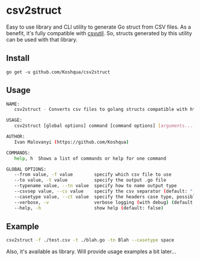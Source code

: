 # csv2struct 
Easy to use library and CLI utility to generate Go struct from CSV files.
As a benefit, it's fully compatible with [csvutil](https://github.com/jszwec/csvutil).
So, structs generated by this utility can be used with that library. 

## Install 
`go get -u github.com/Koshqua/csv2struct`

## Usage 

```bash
NAME:
   csv2struct - Converts csv files to golang structs compatible with https://github.com/jszwec/csvutil

USAGE:
   csv2struct [global options] command [command options] [arguments...]

AUTHOR:
   Ivan Malovanyi (https://github.com/Koshqua)

COMMANDS:
   help, h  Shows a list of commands or help for one command

GLOBAL OPTIONS:
   --from value, -f value        specify which csv file to use
   --to value, -t value          specify the output .go file
   --typename value, --tn value  specify how to name output type
   --csvsep value, --cs value    specify the csv separator (default: ",")
   --casetype value, --ct value  specify the headers case type, possible values are: pascal, camel, kebab, snake, space (default: "pascal")
   --verbose, -v                 verbose logging (with debug) (default: false)
   --help, -h                    show help (default: false)
```
## Example
```bash
csv2struct -f ./test.csv -t ./blah.go -tn Blah --casetype space  
```
Also, it's available as library. 
Will provide usage examples a bit later...
